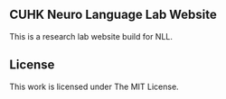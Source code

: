 
## CUHK Neuro Language Lab Website

This is a research lab website build for NLL.


## License

This work is licensed under The MIT License.